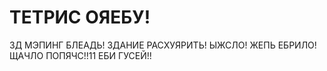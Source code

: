 # ТЕТРИС ОЯЕБУ!

  3Д МЭПИНГ БЛЕАДЬ! ЗДАНИЕ РАСХУЯРИТЬ! ЫЖСЛО! ЖЕПЬ ЕБРИЛО! ЩАЧЛО ПОПЯЧС!!11 ЕБИ ГУСЕЙ!!
